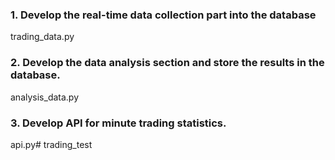 ### 1. Develop the real-time data collection part into the database
trading_data.py
### 2. Develop the data analysis section and store the results in the database.
analysis_data.py
### 3. Develop API for minute trading statistics.
api.py# trading_test
